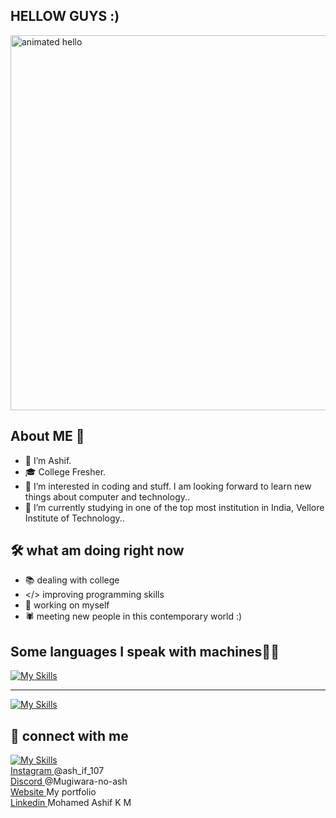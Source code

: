## HELLOW GUYS :)

<img src="https://github.com/Anmol-Baranwal/Cool-GIFs-For-GitHub/assets/74038190/9be4d344-6782-461a-b5a6-32a07bf7b34e" width="600" alt="animated hello">



## About ME 🐧
 - 👋 I’m Ashif.
 - 🎓 College Fresher.
 - 👀 I’m interested in coding and stuff. I am looking forward to learn new things about computer and technology..
 - 🌱 I’m currently studying in one of the top most institution in India, Vellore Institute of Technology..
 
## 🛠️ what am doing right now
- 📚 dealing with college
- </> improving programming skills
- 💪 working on myself
- 🕷️ meeting new people in this contemporary world :)

## Some languages I speak with machines🧑‍💻
[![My Skills](https://skillicons.dev/icons?i=js,html,css,python,c,cpp&theme=dark)](https://skillicons.dev)

<hr>

[![My Skills](https://skillicons.dev/icons?i=git,mysql,mongodb,express,react,nodejs&theme=dark)](https://skillicons.dev)


## 🤝 connect with me

[![My Skills](https://skillicons.dev/icons?i=instagram,discord,linkedin)](https://skillicons.dev)<br>
<a href="https://www.instagram.com/ash_if_107/?next=%2F">
Instagram
</a> @ash_if_107<br>
<a href="https://discord.com/channels/@me">
Discord
</a> @Mugiwara-no-ash <br>
<a href="http://itzashif.me/">
Website
</a> My portfolio<br>
<a href="https://www.linkedin.com/in/mohamed-ashif-k-m-b7b328290/">
Linkedin
</a>Mohamed Ashif K M

